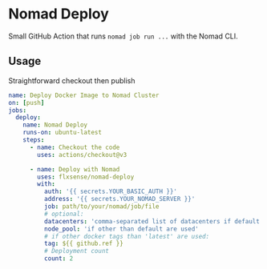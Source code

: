 # Nomad Deploy

Small GitHub Action that runs `nomad job run ...` with the Nomad CLI.

## Usage

Straightforward checkout then publish

```yaml
name: Deploy Docker Image to Nomad Cluster
on: [push]
jobs:
  deploy:
    name: Nomad Deploy
    runs-on: ubuntu-latest
    steps:
      - name: Checkout the code
        uses: actions/checkout@v3

      - name: Deploy with Nomad
        uses: flxsense/nomad-deploy
        with:
          auth: '{{ secrets.YOUR_BASIC_AUTH }}'
          address: '{{ secrets.YOUR_NOMAD_SERVER }}'
          job: path/to/your/nomad/job/file
          # optional:
          datacenters: 'comma-separated list of datacenters if default in job-file are not used'
          node_pool: 'if other than default are used'
          # if other docker tags than 'latest' are used:
          tag: ${{ github.ref }}
          # Deployment count
          count: 2

```
